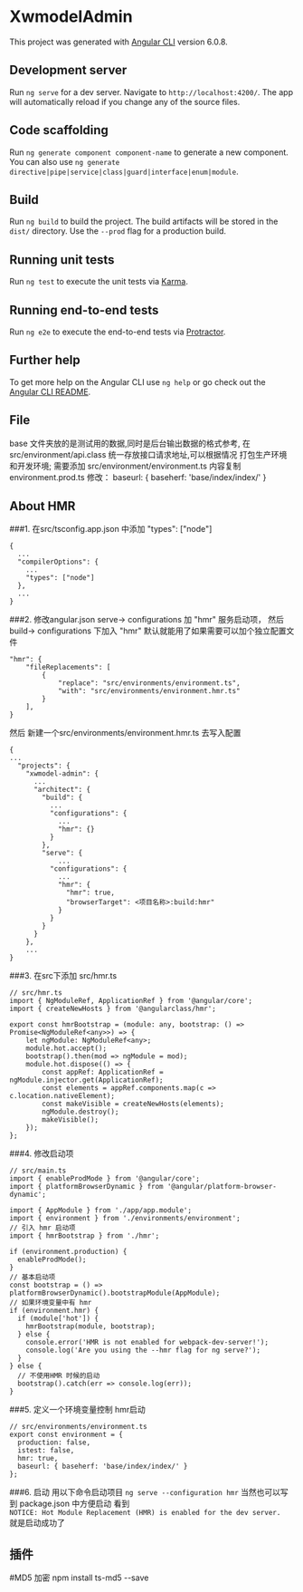 # XwmodelAdmin

This project was generated with [Angular CLI](https://github.com/angular/angular-cli) version 6.0.8.

## Development server

Run `ng serve` for a dev server. Navigate to `http://localhost:4200/`. The app will automatically reload if you change any of the source files.

## Code scaffolding

Run `ng generate component component-name` to generate a new component. You can also use `ng generate directive|pipe|service|class|guard|interface|enum|module`.

## Build

Run `ng build` to build the project. The build artifacts will be stored in the `dist/` directory. Use the `--prod` flag for a production build.

## Running unit tests

Run `ng test` to execute the unit tests via [Karma](https://karma-runner.github.io).

## Running end-to-end tests

Run `ng e2e` to execute the end-to-end tests via [Protractor](http://www.protractortest.org/).

## Further help

To get more help on the Angular CLI use `ng help` or go check out the [Angular CLI README](https://github.com/angular/angular-cli/blob/master/README.md).

## File 

base 文件夹放的是测试用的数据,同时是后台输出数据的格式参考, 
在 src/environment/api.class 统一存放接口请求地址,可以根据情况 打包生产环境和开发环境;
需要添加 src/environment/environment.ts 内容复制 environment.prod.ts 
修改： baseurl: { baseherf: 'base/index/index/' }

## About HMR 
###1. 在src/tsconfig.app.json  中添加 "types": ["node"]
```
{
  ...
  "compilerOptions": {
    ...
    "types": ["node"]
  },
  ...
}
```
###2. 修改angular.json 
serve-> configurations 加 "hmr" 服务启动项，
然后 
build-> configurations 下加入 "hmr" 默认就能用了如果需要可以加个独立配置文件
```
"hmr": {
    "fileReplacements": [
        {
            "replace": "src/environments/environment.ts",
            "with": "src/environments/environment.hmr.ts"
        }
    ],
}
```
然后 新建一个src/environments/environment.hmr.ts 去写入配置
```
{
...
  "projects": {
    "xwmodel-admin": {
      ...
      "architect": {
        "build": {
          ...
          "configurations": {
            ...
            "hmr": {}
          }
        },
        "serve": {
            ...
          "configurations": {
            ...
            "hmr": {
              "hmr": true,
              "browserTarget": <项目名称>:build:hmr"
            }
          }
        }
      }
    },
    ...
}
```
###3. 在src下添加 src/hmr.ts 
```
// src/hmr.ts 
import { NgModuleRef, ApplicationRef } from '@angular/core';
import { createNewHosts } from '@angularclass/hmr';

export const hmrBootstrap = (module: any, bootstrap: () => Promise<NgModuleRef<any>>) => {
    let ngModule: NgModuleRef<any>;
    module.hot.accept();
    bootstrap().then(mod => ngModule = mod);
    module.hot.dispose(() => {
        const appRef: ApplicationRef = ngModule.injector.get(ApplicationRef);
        const elements = appRef.components.map(c => c.location.nativeElement);
        const makeVisible = createNewHosts(elements);
        ngModule.destroy();
        makeVisible();
    });
};
```
###4. 修改启动项 
```
// src/main.ts
import { enableProdMode } from '@angular/core';
import { platformBrowserDynamic } from '@angular/platform-browser-dynamic';

import { AppModule } from './app/app.module';
import { environment } from './environments/environment';
// 引入 hmr 启动项
import { hmrBootstrap } from './hmr';

if (environment.production) {
  enableProdMode();
}
// 基本启动项
const bootstrap = () => platformBrowserDynamic().bootstrapModule(AppModule);
// 如果环境变量中有 hmr
if (environment.hmr) {
  if (module['hot']) {
    hmrBootstrap(module, bootstrap);
  } else {
    console.error('HMR is not enabled for webpack-dev-server!');
    console.log('Are you using the --hmr flag for ng serve?');
  }
} else {
  // 不使用HMR 时候的启动
  bootstrap().catch(err => console.log(err));
}
```
###5. 定义一个环境变量控制 hmr启动
```
// src/environments/environment.ts
export const environment = {
  production: false,
  istest: false,
  hmr: true,
  baseurl: { baseherf: 'base/index/index/' }
};
```
###6. 启动 
用以下命令启动项目
`ng serve --configuration hmr`
当然也可以写到 package.json 中方便启动
看到  
`NOTICE: Hot Module Replacement (HMR) is enabled for the dev server. `
就是启动成功了


## 插件 
#MD5 加密
npm install ts-md5 --save